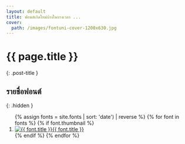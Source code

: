 ```yaml
---
layout: default
title: ฟอนต์เกิดใหม่บ้างในบางเวลา ...
cover:
  path: /images/fontuni-cover-1200x630.jpg
---
```


# {{ page.title }}
{: .post-title }

## รายชื่อฟอนต์
{: .hidden }

<ol class="font-list">
  {% assign fonts = site.fonts | sort: 'date') | reverse %}
  {% for font in fonts %}
    {% if font.thumbnail %}
      <li>
        <a class="{{ font.name }}" href="{{ font.url | replace:'index.html','' }}" title="{{ font.title }}">
          <img class="svg" src="{{ font.thumbnail }}" alt="{{ font.title }}"><span>{{ font.title }}</span>
        </a>
      </li>
    {% endif %}
  {% endfor %}
</ol>

